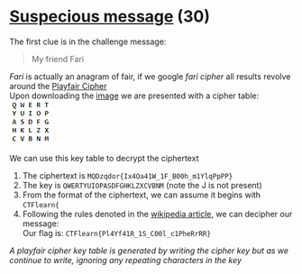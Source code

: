 # [Suspecious message](https://ctflearn.com/challenge/887) (30)
The first clue is in the challenge message: <br />
> My friend Fari <br />

*Fari* is actually an anagram of fair, if we google *fari cipher* all results revolve around the [Playfair Cipher](httos://en.wikipedia.org/wiki/Playfair_cipher) <br />
Upon downloading the [image](https://ctflearn.com/challenge/download/887) we are presented with a cipher table: <br />
![cipher table](img/photo.png) <br />

We can use this key table to decrypt the ciphertext <br />
1. The ciphertext is `MQDzqdor{Ix4Oa41W_1F_B00h_m1YlqPpPP}` <br />
2. The key is `QWERTYUIOPASDFGHKLZXCVBNM` (note the J is not present)<br />
3. From the format of the ciphertext, we can assume it begins with `CTFlearn{` <br />
4. Following the rules denoted in the [wikipedia article](https://en.wikipedia.org/wiki/Playfair_cipher), we can decipher our message:  <br />
Our flag is: `CTFlearn{Pl4Yf41R_1S_C00l_c1PheRrRR}` <br />

*A playfair cipher key table is generated by writing the cipher key but as we continue to write, ignoring any repeating characters in the key*
